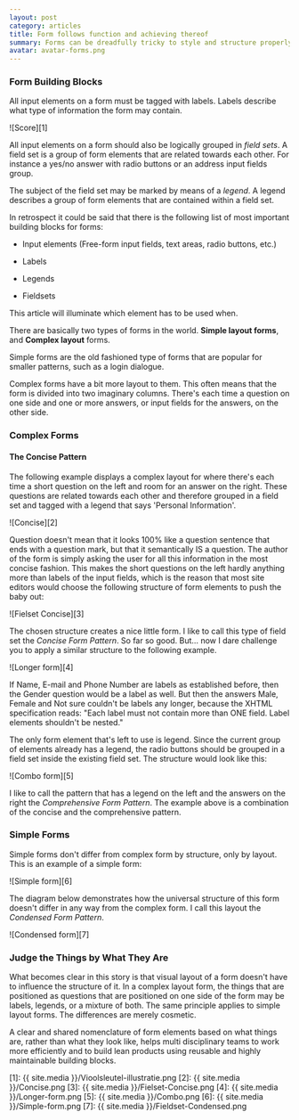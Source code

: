 ```yaml
---
layout: post
category: articles
title: Form follows function and achieving thereof
summary: Forms can be dreadfully tricky to style and structure properly. Several articles that are out there focus on best practises for building forms using HTML en CSS. This article focusses in a non technical fashion on the use of meaningful nomenclature and how form semantics relate to elements that current markup standards have to offer. It may help anyone to recognise structural patterns and to compose forms properly.
avatar: avatar-forms.png
---
```


### Form Building Blocks

All input elements on a form must be tagged with labels. Labels describe what type of information the form may contain.

![Score][1]

All input elements on a form should also be logically grouped in *field sets*. A field set is a group of form elements that are related towards each other. For instance a yes/no answer with radio buttons or an address input fields group.

The subject of the field set may be marked by means of a *legend*. A legend describes a group of form elements that are contained within a field set.

In retrospect it could be said that there is the following list of most important building blocks for forms:

*   Input elements (Free-form input fields, text areas, radio buttons, etc.)
 
*   Labels
 
*   Legends
 
*   Fieldsets
 

This article will illuminate which element has to be used when.

There are basically two types of forms in the world. **Simple layout forms**, and **Complex layout** forms.

Simple forms are the old fashioned type of forms that are popular for smaller patterns, such as a login dialogue.

Complex forms have a bit more layout to them. This often means that the form is divided into two imaginary columns. There's each time a question on one side and one or more answers, or input fields for the answers, on the other side.

### Complex Forms

#### The Concise Pattern

The following example displays a complex layout for where there's each time a short question on the left and room for an answer on the right. These questions are related towards each other and therefore grouped in a field set and tagged with a legend that says 'Personal Information'.

![Concise][2]

Question doesn't mean that it looks 100% like a question sentence that ends with a question mark, but that it semantically IS a question. The author of the form is simply asking the user for all this information in the most concise fashion. This makes the short questions on the left hardly anything more than labels of the input fields, which is the reason that most site editors would choose the following structure of form elements to push the baby out:

![Fielset Concise][3]

The chosen structure creates a nice little form. I like to call this type of field set the *Concise Form Pattern*. So far so good. But… now I dare challenge you to apply a similar structure to the following example.

![Longer form][4]

If Name, E-mail and Phone Number are labels as established before, then the Gender question would be a label as well. But then the answers Male, Female and Not sure couldn't be labels any longer, because the XHTML specification reads: "Each label must not contain more than ONE field. Label elements shouldn't be nested."

The only form element that's left to use is legend. Since the current group of elements already has a legend, the radio buttons should be grouped in a field set inside the existing field set. The structure would look like this:

![Combo form][5]

I like to call the pattern that has a legend on the left and the answers on the right the *Comprehensive Form Pattern*. The example above is a combination of the concise and the comprehensive pattern.

### Simple Forms

Simple forms don't differ from complex form by structure, only by layout. This is an example of a simple form:

![Simple form][6]

The diagram below demonstrates how the universal structure of this form doesn't differ in any way from the complex form. I call this layout the *Condensed Form Pattern*.

![Condensed form][7]

### Judge the Things by What They Are

What becomes clear in this story is that visual layout of a form doesn't have to influence the structure of it. In a complex layout form, the things that are positioned as questions that are positioned on one side of the form may be labels, legends, or a mixture of both. The same principle applies to simple layout forms. The differences are merely cosmetic.

A clear and shared nomenclature of form elements based on what things are, rather than what they look like, helps multi disciplinary teams to work more efficiently and to build lean products using reusable and highly maintainable building blocks.

 [1]: {{ site.media }}/Vioolsleutel-illustratie.png
 [2]: {{ site.media }}/Concise.png
 [3]: {{ site.media }}/Fielset-Concise.png
 [4]: {{ site.media }}/Longer-form.png
 [5]: {{ site.media }}/Combo.png
 [6]: {{ site.media }}/Simple-form.png
 [7]: {{ site.media }}/Fieldset-Condensed.png
